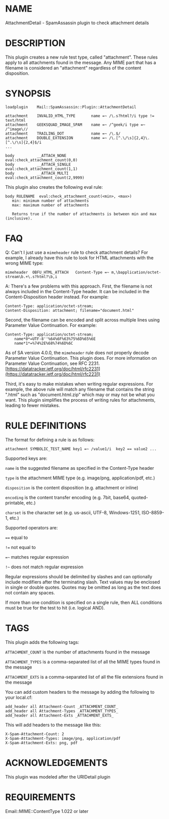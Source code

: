 # NAME

AttachmentDetail - SpamAssassin plugin to check attachment details

# DESCRIPTION

This plugin creates a new rule test type, called "attachment".  These
rules apply to all attachments found in the message. Any MIME part
that has a filename is considered an "attachment" regardless of the content
disposition.

# SYNOPSIS

    loadplugin    Mail::SpamAssassin::Plugin::AttachmentDetail

    attachment    INVALID_HTML_TYPE       name =~ /\.s?html?/i type != text/html
    attachment    GEEKSQUAD_IMAGE_SPAM    name =~ /^geek/i type =~ /^image\//
    attachment    TRAILING_DOT            name =~ /\.$/
    attachment    DOUBLE_EXTENSION        name =~ /\.[^.\/\s]{2,4}\.[^.\/\s]{2,4}$/i
    ...

    body          __ATTACH_NONE             eval:check_attachment_count(0,0)
    body          __ATTACH_SINGLE           eval:check_attachment_count(1,1)
    body          __ATTACH_MULTI            eval:check_attachment_count(2,9999)

This plugin also creates the following eval rule:

    body RULENAME  eval:check_attachment_count(<min>, <max>)
       min: minimum number of attachments
       max: maximum number of attachments

       Returns true if the number of attachments is between min and max (inclusive).

# FAQ

Q: Can't I just use a `mimeheader` rule to check attachment details? For example, I already have this rule to
look for HTML attachments with the wrong MIME type:

    mimeheader  OBFU_HTML_ATTACH   Content-Type =~ m,\bapplication/octet-stream\b.+\.s?html?\b,i

A: There's a few problems with this approach. First, the filename is not always included in the Content-Type header.
It can be included in the Content-Disposition header instead. For example:

    Content-Type: application/octet-stream;
    Content-Disposition: attachment; filename="document.html"

Second, the filename can be encoded and split across multiple lines using Parameter Value Continuation. For example:

    Content-Type: application/octet-stream;
        name*0*=UTF-8''%64%6F%63%75%6D%65%6E
        name*1*=%74%2E%68%74%6D%6C

As of SA version 4.0.0, the `mimeheader` rule does not properly decode Parameter Value Continuation. This plugin does.
For more information on Parameter Value Continuation, see RFC 2231. [https://datatracker.ietf.org/doc/html/rfc2231](https://datatracker.ietf.org/doc/html/rfc2231)

Third, it's easy to make mistakes when writing regular expressions. For example, the above rule will match
any filename that contains the string ".html" such as "document.html.zip" which may or may not be
what you want. This plugin simplifies the process of writing rules for attachments, leading to fewer mistakes.

# RULE DEFINITIONS

The format for defining a rule is as follows:

    attachment SYMBOLIC_TEST_NAME key1 =~ /value1/i  key2 == value2 ...

Supported keys are:

`name` is the suggested filename as specified in the Content-Type header

`type` is the attachment MIME type (e.g. image/png, application/pdf, etc.)

`disposition` is the content disposition (e.g. attachment or inline)

`encoding` is the content transfer encoding (e.g. 7bit, base64, quoted-printable, etc.)

`charset` is the character set (e.g. us-ascii, UTF-8, Windows-1251, ISO-8859-1, etc.)

Supported operators are:

`==` equal to

`!=` not equal to

`=~` matches regular expression

`!~` does not match regular expression

Regular expressions should be delimited by slashes and can optionally include modifiers after the terminating slash.
Text values may be enclosed in single or double quotes. Quotes may be omitted as long as the text does not
contain any spaces.

If more than one condition is specified on a single rule, then ALL conditions must be true for the test to hit
(i.e. logical AND).

# TAGS

This plugin adds the following tags:

`ATTACHMENT_COUNT` is the number of attachments found in the message

`ATTACHMENT_TYPES` is a comma-separated list of all the MIME types found in the message

`ATTACHMENT_EXTS` is a comma-separated list of all the file extensions found in the message

You can add custom headers to the message by adding the following to your local.cf:

    add_header all Attachment-Count _ATTACHMENT_COUNT_
    add_header all Attachment-Types _ATTACHMENT_TYPES_
    add_header all Attachment-Exts _ATTACHMENT_EXTS_

This will add headers to the message like this:

    X-Spam-Attachment-Count: 2
    X-Spam-Attachment-Types: image/png, application/pdf
    X-Spam-Attachment-Exts: png, pdf

# ACKNOWLEDGEMENTS

This plugin was modeled after the URIDetail plugin

# REQUIREMENTS

Email::MIME::ContentType 1.022 or later
